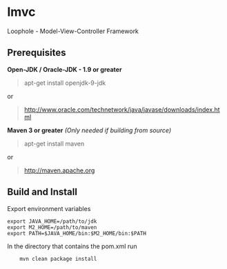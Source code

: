 # lmvc
Loophole - Model-View-Controller Framework

Prerequisites
-------------
**Open-JDK / Oracle-JDK - 1.9 or greater**

> apt-get install openjdk-9-jdk

or

> http://www.oracle.com/technetwork/java/javase/downloads/index.html

**Maven 3 or greater**  *(Only needed if building from source)*

> apt-get install maven

or 

> http://maven.apache.org 

Build and Install
------
Export environment variables

    export JAVA_HOME=/path/to/jdk
    export M2_HOME=/path/to/maven
    export PATH=$JAVA_HOME/bin:$M2_HOME/bin:$PATH

In the directory that contains the pom.xml run

        mvn clean package install
